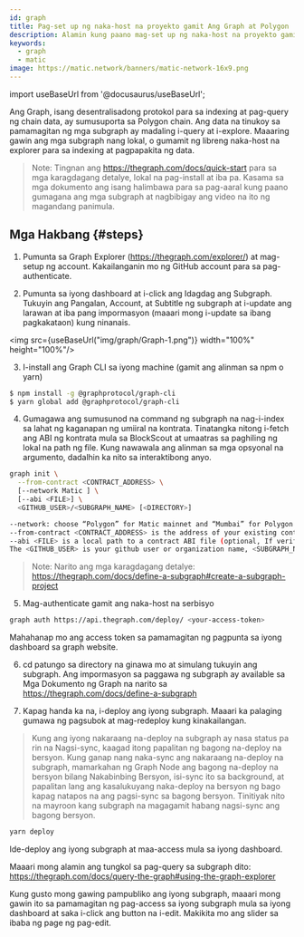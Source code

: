 ```yaml
---
id: graph
title: Pag-set up ng naka-host na proyekto gamit Ang Graph at Polygon
description: Alamin kung paano mag-set up ng naka-host na proyekto gamit Ang Graph at Polygon.
keywords:
  - graph
  - matic
image: https://matic.network/banners/matic-network-16x9.png
---
```


import useBaseUrl from '@docusaurus/useBaseUrl';

Ang Graph, isang desentralisadong protokol para sa indexing at pag-query ng chain data, ay sumusuporta sa Polygon chain. Ang data na tinukoy sa pamamagitan ng mga subgraph ay madaling i-query at i-explore. Maaaring gawin ang mga subgraph nang lokal, o gumamit ng libreng naka-host na explorer para sa indexing at pagpapakita ng data.

> Note: Tingnan ang https://thegraph.com/docs/quick-start para sa mga karagdagang detalye, lokal na pag-install at iba pa. Kasama sa mga dokumento ang isang halimbawa para sa pag-aaral kung paano gumagana ang mga subgraph at nagbibigay ang video na ito ng magandang panimula.

## Mga Hakbang {#steps}

1. Pumunta sa Graph Explorer (https://thegraph.com/explorer/) at mag-setup ng account. Kakailanganin mo ng GitHub account para sa pag-authenticate.

2. Pumunta sa iyong dashboard at i-click ang Idagdag ang Subgraph. Tukuyin ang Pangalan, Account, at Subtitle ng subgraph at i-update ang larawan at iba pang impormasyon (maaari mong i-update sa ibang pagkakataon) kung ninanais.

<img src={useBaseUrl("img/graph/Graph-1.png")} width="100%" height="100%"/>


3. I-install ang Graph CLI sa iyong machine (gamit ang alinman sa npm o yarn)

```bash
$ npm install -g @graphprotocol/graph-cli
$ yarn global add @graphprotocol/graph-cli
```

4. Gumagawa ang sumusunod na command ng subgraph na nag-i-index sa lahat ng kaganapan ng umiiral na kontrata. Tinatangka nitong i-fetch ang ABI ng kontrata mula sa BlockScout at umaatras sa paghiling ng lokal na path ng file. Kung nawawala ang alinman sa mga opsyonal na argumento, dadalhin ka nito sa  interaktibong anyo.

```bash
graph init \
  --from-contract <CONTRACT_ADDRESS> \
  [--network Matic ] \
  [--abi <FILE>] \
  <GITHUB_USER>/<SUBGRAPH_NAME> [<DIRECTORY>]

--network: choose “Polygon” for Matic mainnet and “Mumbai” for Polygon Testnet.
--from-contract <CONTRACT_ADDRESS> is the address of your existing contract which you have deployed on Polygon: Testnet or Mainnet.
--abi <FILE> is a local path to a contract ABI file (optional, If verified in BlockScout, the graph will grab the ABI, otherwise you will need to manually add the ABI. You can save the abi from BlockScout or by running truffle compile or solc on a public project.)
The <GITHUB_USER> is your github user or organization name, <SUBGRAPH_NAME> is the name for your subgraph, and <DIRECTORY> is the optional name of the directory where graph init will put the example subgraph manifest.
```

> Note: Narito ang mga karagdagang detalye: https://thegraph.com/docs/define-a-subgraph#create-a-subgraph-project

5. Mag-authenticate gamit ang naka-host na serbisyo

```bash
graph auth https://api.thegraph.com/deploy/ <your-access-token>
```
Mahahanap mo ang access token sa pamamagitan ng pagpunta sa iyong dashboard sa graph website.

6. cd patungo sa directory na ginawa mo at simulang tukuyin ang subgraph. Ang impormasyon sa paggawa ng subgraph ay available sa Mga Dokumento ng Graph na narito sa https://thegraph.com/docs/define-a-subgraph

7. Kapag handa ka na, i-deploy ang iyong subgraph. Maaari ka palaging gumawa ng pagsubok at mag-redeploy kung kinakailangan.

> Kung ang iyong nakaraang na-deploy na subgraph ay nasa status pa rin na Nagsi-sync, kaagad itong papalitan ng bagong na-deploy na bersyon. Kung ganap nang naka-sync ang nakaraang na-deploy na subgraph, mamarkahan ng Graph Node ang bagong na-deploy na bersyon bilang Nakabinbing Bersyon, isi-sync ito sa background, at papalitan lang ang kasalukuyang naka-deploy na bersyon ng bago kapag natapos na ang pagsi-sync sa bagong bersyon. Tinitiyak nito na mayroon kang subgraph na magagamit habang nagsi-sync ang bagong bersyon.

```bash
yarn deploy
```

Ide-deploy ang iyong subgraph at maa-access mula sa iyong dashboard.

Maaari mong alamin ang tungkol sa pag-query sa subgraph dito: https://thegraph.com/docs/query-the-graph#using-the-graph-explorer

Kung gusto mong gawing pampubliko ang iyong subgraph, maaari mong gawin ito sa pamamagitan ng pag-access sa iyong subgraph mula sa iyong dashboard at saka i-click ang button na i-edit. Makikita mo ang slider sa ibaba ng page ng pag-edit.
